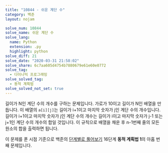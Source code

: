 ```yaml
---
title: "10844 - 쉬운 계단 수"
category: 백준
layout: nojam

solve_num: 10844
solve_name: 쉬운 계단 수
solve_lang:
  name: Python
  extension: .py
  highlight: python
solve_diff: 21
solve_date: "2020-03-31 21:58:02"
solve_share: 6c7aa605d4754b7880679e61e60e0772
solve_tag:
  - 다이나믹 프로그래밍
solve_solved_tag:
  - 동적 계획법
solve_solved_not_set: true
---
```


길이가 N인 계단 수의 개수를 구하는 문제입니다. 가로가 10이고 길이가 N인 배열을 만듭니다. 이 배열의 `a[i][j]`는 길이가 i+1이고 마지막 숫자가 j인 계단 수의 개수입니다. 길이가 i+1이고 마지막 숫자가 j인 계단 수의 개수는 길이가 i이고 마지막 숫자가 j-1 또는 j+1인 계단 수의 개수의 합일 것입니다. 이 규칙으로 배열을 채운 후 n-1번째 줄의 모든 원소의 합을 출력하면 됩니다.

이 문제를 푼 시점 기준으로 백준의 [단계별로 풀어보기](http://noj.am/p/s) 16단계 **동적 계획법 1**의 아홉 번째 문제입니다.
